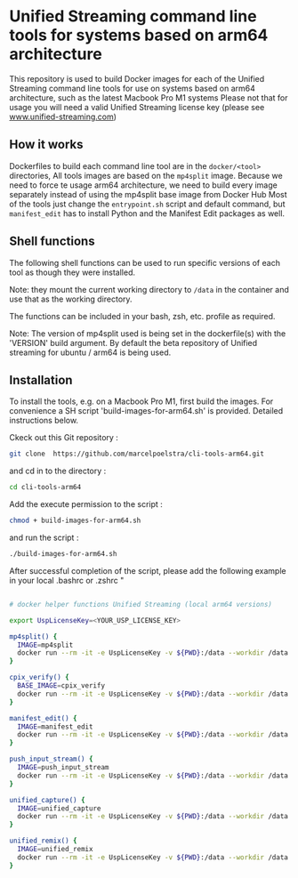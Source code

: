 # Unified Streaming command line tools for systems based on arm64 architecture

This repository is used to build Docker images for each of the Unified Streaming command line
tools for use on systems based on arm64 architecture, such as the latest Macbook Pro M1 systems
Please not that for usage you will need a valid Unified Streaming license key (please see www.unified-streaming.com)

## How it works

Dockerfiles to build each command line tool are in the `docker/<tool>`
directories, 
All tools images are based on the `mp4split` image.  Because we need to force te usage arm64 architecture, we need to build every image separately instead of using the mp4split  base image from Docker Hub
Most of the tools just change the `entrypoint.sh` script and default command, but `manifest_edit` has to install Python and the Manifest
Edit packages as well.


## Shell functions

The following shell functions can be used to run specific versions of each tool
as though they were installed. 

Note: they mount the current working directory to `/data` in the container and
use that as the working directory.

The functions can be included in your bash, zsh, etc. profile as required.

Note: The version of mp4split used is being set in the dockerfile(s) with the 'VERSION' build argument.
By default the beta repository of Unified streaming for ubuntu / arm64 is being used.

## Installation

To install the tools, e.g. on a Macbook Pro M1, first build the images.
For convenience a SH script 'build-images-for-arm64.sh' is provided.
Detailed instructions below.

Ckeck out this Git repository :

```bash
git clone  https://github.com/marcelpoelstra/cli-tools-arm64.git
```

and cd in to the directory :

```bash
cd cli-tools-arm64
```

Add the execute permission to the script :

```bash
chmod + build-images-for-arm64.sh
```

and run the script :

```bash
./build-images-for-arm64.sh
```
After successful completion of the script, please add the following example in your local .bashrc or .zshrc "

```bash

# docker helper functions Unified Streaming (local arm64 versions)

export UspLicenseKey=<YOUR_USP_LICENSE_KEY>

mp4split() {
  IMAGE=mp4split
  docker run --rm -it -e UspLicenseKey -v ${PWD}:/data --workdir /data $IMAGE "$@"
}

cpix_verify() {
  BASE_IMAGE=cpix_verify
  docker run --rm -it -e UspLicenseKey -v ${PWD}:/data --workdir /data $IMAGE "$@"
}

manifest_edit() {
  IMAGE=manifest_edit
  docker run --rm -it -e UspLicenseKey -v ${PWD}:/data --workdir /data $IMAGE "$@"
}

push_input_stream() {
  IMAGE=push_input_stream
  docker run --rm -it -e UspLicenseKey -v ${PWD}:/data --workdir /data $IMAGE "$@"
}

unified_capture() {
  IMAGE=unified_capture
  docker run --rm -it -e UspLicenseKey -v ${PWD}:/data --workdir /data $IMAGE "$@"
}

unified_remix() {
  IMAGE=unified_remix
  docker run --rm -it -e UspLicenseKey -v ${PWD}:/data --workdir /data $IMAGE "$@"
}
```